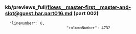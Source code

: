 ### kb/previews_full/flows__master-first__master-and-slot@guest.har.part016.md (part 002)

```md
  "lineNumber": 0,
                            "columnNumber": 4732
 
```

```
